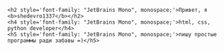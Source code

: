 <style>
        @import url('https://fonts.googleapis.com/css2?family=JetBrains+Mono:ital,wght@0,100..800;1,100..800&display=swap');
    </style>
    <h2 style='font-family: "JetBrains Mono", monospace;'>Привет, я <b>shedevro1337</b></h2>
    <h4 style='font-family: "JetBrains Mono", monospace;'>html, css, python developer</h4>
    <h5 style='font-family: "JetBrains Mono", monospace;'>пишу простые программы ради забавы =)</h5>
